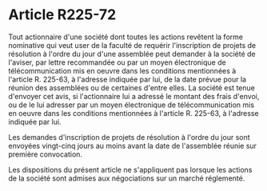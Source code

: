 # Article R225-72

Tout actionnaire d'une société dont toutes les actions revêtent la forme nominative qui veut user de la faculté de requérir l'inscription de projets de résolution à l'ordre du jour d'une assemblée peut demander à la société de l'aviser, par lettre recommandée ou par un moyen électronique de télécommunication mis en oeuvre dans les conditions mentionnées à l'article R. 225-63, à l'adresse indiquée par lui, de la date prévue pour la réunion des assemblées ou de certaines d'entre elles. La société est tenue d'envoyer cet avis, si l'actionnaire lui a adressé le montant des frais d'envoi, ou de le lui adresser par un moyen électronique de télécommunication mis en oeuvre dans les conditions mentionnées à l'article R. 225-63, à l'adresse indiquée par lui.

Les demandes d'inscription de projets de résolution à l'ordre du jour sont envoyées vingt-cinq jours au moins avant la date de l'assemblée réunie sur première convocation.

Les dispositions du présent article ne s'appliquent pas lorsque les actions de la société sont admises aux négociations sur un marché réglementé.
